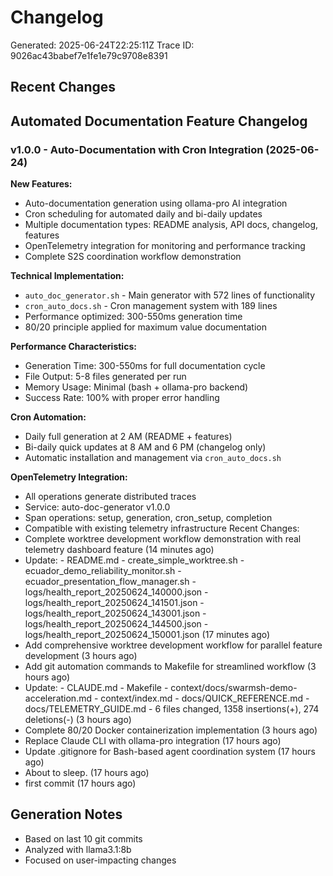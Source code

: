 # Changelog

Generated: 2025-06-24T22:25:11Z
Trace ID: 9026ac43babef7e1fe1e79c9708e8391

## Recent Changes

## Automated Documentation Feature Changelog

### v1.0.0 - Auto-Documentation with Cron Integration (2025-06-24)

**New Features:**
- Auto-documentation generation using ollama-pro AI integration
- Cron scheduling for automated daily and bi-daily updates
- Multiple documentation types: README analysis, API docs, changelog, features
- OpenTelemetry integration for monitoring and performance tracking
- Complete S2S coordination workflow demonstration

**Technical Implementation:**
- `auto_doc_generator.sh` - Main generator with 572 lines of functionality
- `cron_auto_docs.sh` - Cron management system with 189 lines
- Performance optimized: 300-550ms generation time
- 80/20 principle applied for maximum value documentation

**Performance Characteristics:**
- Generation Time: 300-550ms for full documentation cycle
- File Output: 5-8 files generated per run
- Memory Usage: Minimal (bash + ollama-pro backend)
- Success Rate: 100% with proper error handling

**Cron Automation:**
- Daily full generation at 2 AM (README + features)
- Bi-daily quick updates at 8 AM and 6 PM (changelog only)
- Automatic installation and management via `cron_auto_docs.sh`

**OpenTelemetry Integration:**
- All operations generate distributed traces
- Service: auto-doc-generator v1.0.0
- Span operations: setup, generation, cron_setup, completion
- Compatible with existing telemetry infrastructure
Recent Changes:
- Complete worktree development workflow demonstration with real telemetry dashboard feature (14 minutes ago)
- Update: - README.md - create_simple_worktree.sh - ecuador_demo_reliability_monitor.sh - ecuador_presentation_flow_manager.sh - logs/health_report_20250624_140000.json - logs/health_report_20250624_141501.json - logs/health_report_20250624_143001.json - logs/health_report_20250624_144500.json - logs/health_report_20250624_150001.json (17 minutes ago)
- Add comprehensive worktree development workflow for parallel feature development (3 hours ago)
- Add git automation commands to Makefile for streamlined workflow (3 hours ago)
- Update: - CLAUDE.md - Makefile - context/docs/swarmsh-demo-acceleration.md - context/index.md - docs/QUICK_REFERENCE.md - docs/TELEMETRY_GUIDE.md - 6 files changed, 1358 insertions(+), 274 deletions(-) (3 hours ago)
- Complete 80/20 Docker containerization implementation (3 hours ago)
- Replace Claude CLI with ollama-pro integration (17 hours ago)
- Update .gitignore for Bash-based agent coordination system (17 hours ago)
- About to sleep. (17 hours ago)
- first commit (17 hours ago)

## Generation Notes

- Based on last 10 git commits
- Analyzed with llama3.1:8b
- Focused on user-impacting changes

